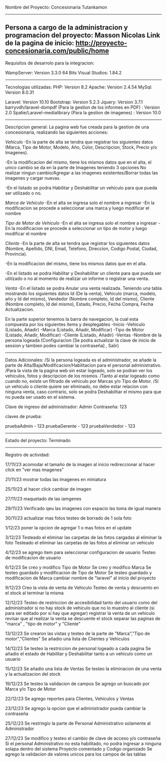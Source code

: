 
Nombre del Proyecto: Concesionaria Tutankamon

------------------------------------------------------------------------------------------------------------

Persona a cargo de la administracion y programacion del proyecto:  Masson Nicolas
Link de la pagina de inicio: http://proyecto-concesionaria.com/public/home
------------------------------------------------------------------------------------------------------------

Requisitos de desarrolo para la integracion:

WampServer: Version 3.3.0 64 Bits
Visual Studios: 1.84.2

------------------------------------------------------------------------------------------------------------

Tecnologias utilizadas:
PHP: Version 8.2
Apache: Version 2.4.54
MySql: Version 8.0.31

Laravel: Version 10.10
Bootstrap: Version 5.2.3
Jquery: Version 3.7.1
barryvdh/laravel-dompdf (Para la gestion de los informes en PDF) : Version 2.0
Spatie/Laravel-medialibrary (Para la gestion de imagenes) : Version 10.0

------------------------------------------------------------------------------------------------------------

Descripcion general:
La pagina web fue creada para la gestion de una concesionaria, realizando las siguientes acciones:


*Vehiculo*
-En la parte de alta se tendra que registrar los siguientes datos (Marca, Tipo de Motor, Modelo, Año, Color, Descripcion, Stock, Precio y/o Imagenes).

-En la modificacion del mismo, tiene los mismos datos que en el alta, el unico cambio se da en la parte de Imagenes teniendo 3 opciones No realizar ningun cambio/Agregar a las imagenes existentes/Borrar todas las imagenes y cargar nuevas.

-En el listado se podra Habilitar y Deshabilitar un vehiculo para que pueda ser utilizado o no.


*Marca de Vehiculo*
-En el alta se ingresa solo el nombre a ingresar
-En la modificacion se procede a seleccionar una marca y luego modificar el nombre


*Tipo de Motor de Vehiculo*
-En el alta se ingresa solo el nombre a ingresar
-En la modificacion se procede a seleccionar un tipo de motor y luego modificar el nombre


*Cliente*
-En la parte de alta se tendra que registrar los siguientes datos (Nombre, Apellido, DNI, Email, Telefono, Direccion, Codigo Postal, Ciudad, Provincia).

-En la modificacion del mismo, tiene los mismos datos que en el alta.

-En el listado se podra Habilitar y Deshabilitar un cliente para que pueda ser utilizado o no al momento de realizar un informe o registrar una venta.


*Venta*
-En el listado se podra Anular una venta realizada. Teniendo una tabla mostrando los siguientes datos Id (De la venta), Vehiculo (marca, modelo, año y Id del mismo), Vendedor (Nombre completo, Id del mismo), Cliente (Nombre completo, Id del mismo), Estado, Precio, Fecha Compra, Fecha Actualizacion.


En la parte superior tenemos la barra de navegacion, la cual esta compuesta por los siguientes items y desplegables
-Inicio
-Vehiculo (Listado, Añadir)
-Marca (Listado, Añadir, Modificar)
-Tipo de Motor (Listado, Añadir, Modificar)
-Cliente (Listado, Añadir)
-Ventas
-Nombre de la persona logeada (Configuracion [Se podra actualizar la clave de inicio de session y tambien podes cambiar la contraseña] , Salir)

------------------------------------------------------------------------------------------------------------

Datos Adicionales:
/Si la persona logeada es el administrador, se añade la parte de Alta/Baja/Modificacion/Habilitacion para el personal administrativo.
/Para la vista de la pagina web sin estar logeado, solo se podran ver los vehiculos, fotos y descripcion de los mismos.
/Tanto al estar logeado como cuando no, existe un filtrado de vehiculo por Marcas y/o Tipo de Motor.
/Si un vehiculo o cliente quiere ser eliminado, no debe estar relacion con ninguna venta, caso contrario, solo se podra Deshabiltiar el mismo para que no pueda ser usado en el sistema.


Clave de ingreso del administrador: Admin
Contraseña: 123

claves de prueba:

pruebaAdmin - 123
pruebaGerente - 123
pruebaVendedor - 123

------------------------------------------------------------------------------------------------------------

Estado del proyecto: Terminado

------------------------------------------------------------------------------------------------------------

Registro de actividad:

17/11/23 
acomodar el tamaño de la imagen al inicio
redireccionar al hacer click en "ver mas imagenes"

21/11/23
mostrar todas las imagenes en miniatura

25/11/23
al hacer click cambiar de imagen

27/11/23
maquetado de las iamgenes

29/11/23
Verificado qeu las imagenes con espacio las toma de igual manera

30/11/23
actualizar mas fotos
testeo de borrado de 1 sola foto

1/12/23
poner la opcion de agregar 1 o mas fotos en el update

3/12/23
Testeado el eliminar las carpetas de las fotos cargadas al eliminar la foto
Testeado el eliminar las carpetas de las fotos al eliminar un vehiculo

4/12/23
se agrego item para seleccionar configuracion de usuario
Testeo de modificacion de usuario

6/12/23
Se creo y modifico Tipo de Motor
Se creo y modifico Marca
Se testeo guardado y modificacion de Tipo de Motor
Se testeo guardado y modificacion de Marca
cambiar nombre de "laravel" al inicio del proyecto

9/12/23
Creo la vista de venta de Vehiculo
Testeo de venta y descuento en el stock al terminar la misma

12/12/23
Testeo de restriccion de accesibilidad tanto del usuario como del administrador
si no hay stock de vehiculo que no lo muestro al cliente (si para ser editado por si hay que agregar)
registrar la venta de un vehiculo
revisar que al realizar la venta se descuente el stock
separar las paginas de "marca" , "tipo de motor" y "Cliente"

13/12/23
Se crearon las vistas y testeo de la parte de "Marca","Tipo de motor","Clientes"
Se añadio una lista de Clientes y Vehiculos

14/12/23
Se testeo la restriccion de personal logeado a cada pagina
Se añadio el estado de Habilitar y Deshabilitar tanto a un vehiculo como un usuario

15/12/23
Se añadio una lista de Ventas
Se testeo la eliminacion de una venta y la actualizacion del stock

19/12/23
Se testeo la validacion de campos
Se agrego un buscado por Marca y/o Tipo de Motor

22/12/23
Se agrego reportes para Clientes, Vehiculos y Ventas

23/12/23
Se agrego la opcion que el administrador pueda cambiar la contraseña

25/12/23
Se restringio la parte de Personal Administrativo solamente al Administrador

27/12/23
Se modifico y testeo el cambio de clave de acceso y/o contraseña
Si el personal Administrativo no esta habilitado, no podra ingresar a ninguna solapa dentro del sistema
Proyecto comentado y Codigo organizado
Se agrego la validacion de valores unicos para los campos de las tablas
